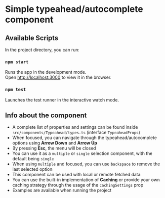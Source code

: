# Simple typeahead/autocomplete component

## Available Scripts

In the project directory, you can run:

### `npm start`

Runs the app in the development mode.\
Open [http://localhost:3000](http://localhost:3000) to view it in the browser.

### `npm test`

Launches the test runner in the interactive watch mode.


## Info about the component

- A complete list of properties and settings can be found inside `src/components/Typeahead/types.ts` (interface `TypeaheadProps`)
- When focused, you can navigate through the typeahead/autocomplete options using **Arrow Down** and **Arrow Up**
- By pressing **Esc**, the menu will be closed
- You can use it as a `multiple` or `single` selection component, with the default being `single`
- When using `multiple` and focused, you can use `backspace` to remove the last selected option
- This component can be used with local or remote fetched data
- You can use the built-in implementation of **Caching** or provide your own caching strategy through the usage of the `cachingSettings` prop
- Examples are available when running the project